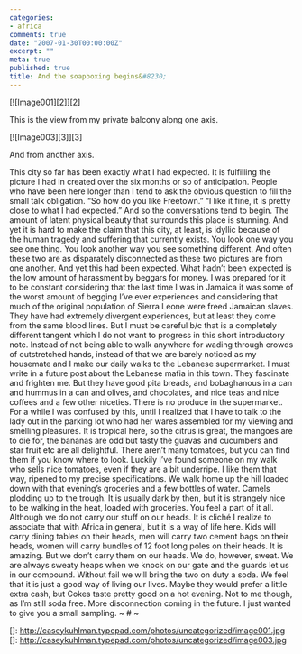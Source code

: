 ```yaml
---
categories:
- africa
comments: true
date: "2007-01-30T00:00:00Z"
excerpt: ""
meta: true
published: true
title: And the soapboxing begins&#8230;
---
```


 
 
[![Image001][2]][2] 





This is the view from my private balcony along one axis. 

[![Image003][3]][3] 

And from another axis. 

This city so far has been exactly what I had expected. It is fulfilling the picture I had in created over the six months or so of anticipation. People who have been here longer than I tend to ask the obvious question to fill the small talk obligation. “So how do you like Freetown.” “I like it fine, it is pretty close to what I had expected.” And so the conversations tend to begin. The amount of latent physical beauty that surrounds this place is stunning. And yet it is hard to make the claim that this city, at least, is idyllic because of the human tragedy and suffering that currently exists. You look one way you see one thing. You look another way you see something different. And often these two are as disparately disconnected as these two pictures are from one another. And yet this had been expected. What hadn’t been expected is the low amount of harassment by beggars for money. I was prepared for it to be constant considering that the last time I was in Jamaica it was some of the worst amount of begging I’ve ever experiences and considering that much of the original population of Sierra Leone were freed Jamaican slaves. They have had extremely divergent experiences, but at least they come from the same blood lines. But I must be careful b/c that is a completely different tangent which I do not want to progress in this short introductory note. Instead of not being able to walk anywhere for wading through crowds of outstretched hands, instead of that we are barely noticed as my housemate and I make our daily walks to the Lebanese supermarket. I must write in a future post about the Lebanese mafia in this town. They fascinate and frighten me. But they have good pita breads, and bobaghanous in a can and hummus in a can and olives, and chocolates, and nice teas and nice coffees and a few other niceties. There is no produce in the supermarket. For a while I was confused by this, until I realized that I have to talk to the lady out in the parking lot who had her wares assembled for my viewing and smelling pleasures. It is tropical here, so the citrus is great, the mangoes are to die for, the bananas are odd but tasty the guavas and cucumbers and star fruit etc are all delightful. There aren’t many tomatoes, but you can find them if you know where to look. Luckily I’ve found someone on my walk who sells nice tomatoes, even if they are a bit underripe. I like them that way, ripened to my precise specifications. We walk home up the hill loaded down with that evening’s groceries and a few bottles of water. Camels plodding up to the trough. It is usually dark by then, but it is strangely nice to be walking in the heat, loaded with groceries. You feel a part of it all. Although we do not carry our stuff on our heads. It is cliché I realize to associate that with Africa in general, but it is a way of life here. Kids will carry dining tables on their heads, men will carry two cement bags on their heads, women will carry bundles of 12 foot long poles on their heads. It is amazing. But we don’t carry them on our heads. We do, however, sweat. We are always sweaty heaps when we knock on our gate and the guards let us in our compound. Without fail we will bring the two on duty a soda. We feel that it is just a good way of living our lives. Maybe they would prefer a little extra cash, but Cokes taste pretty good on a hot evening. Not to me though, as I’m still soda free. More disconnection coming in the future. I just wanted to give you a small sampling. ~ # ~

 []: http://caseykuhlman.typepad.com/photos/uncategorized/image001.jpg
 []: http://caseykuhlman.typepad.com/photos/uncategorized/image003.jpg